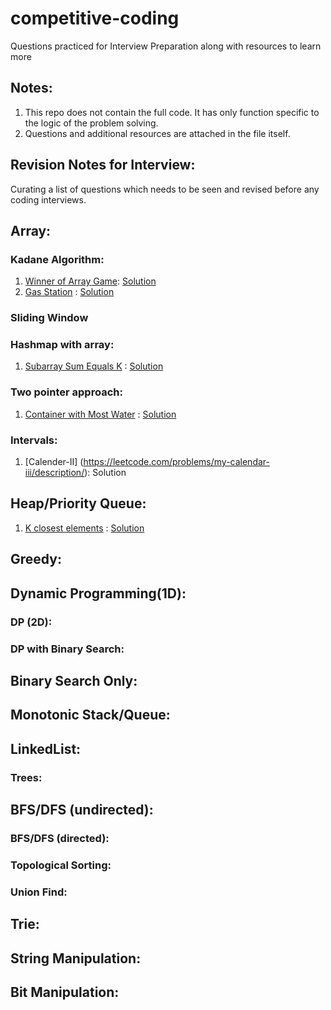 # competitive-coding
Questions practiced for Interview Preparation along with resources to learn more

## Notes:
1. This repo does not contain the full code. It has only function specific to the logic of the problem solving.
2. Questions and additional resources are attached in the file itself.


## Revision Notes for Interview:
Curating a list of questions which needs to be seen and revised before any coding interviews.

## Array:
### Kadane Algorithm:
1. [Winner of Array Game](https://leetcode.com/problems/find-the-winner-of-an-array-game/description/): [Solution](https://github.com/khushboo-goel/competitive-coding/blob/main/Arrays/1538_winner.cpp)
2. [Gas Station](https://leetcode.com/problems/gas-station/description/?envType=list&envId=pcxjbubg) : [Solution](https://github.com/khushboo-goel/competitive-coding/blob/main/Greedy/134_gasStation.cpp)
### Sliding Window
### Hashmap with array:
1. [Subarray Sum Equals K](https://leetcode.com/problems/subarray-sum-equals-k/description/) : [Solution](https://github.com/khushboo-goel/competitive-coding/blob/main/Arrays/560_subarraySumK.cpp)
### Two pointer approach:
1. [Container with Most Water](https://leetcode.com/problems/container-with-most-water/description/) : [Solution](https://github.com/khushboo-goel/competitive-coding/blob/main/Arrays/maxContainWater.cpp)
### Intervals:
1. [Calender-II] (https://leetcode.com/problems/my-calendar-iii/description/): Solution

## Heap/Priority Queue:
1. [K closest elements](https://leetcode.com/problems/find-k-closest-elements/description/) : [Solution](https://github.com/khushboo-goel/competitive-coding/blob/main/Queue/kClosestEl.cpp)

## Greedy:
## Dynamic Programming(1D):
### DP (2D):
### DP with Binary Search:
## Binary Search Only:
## Monotonic Stack/Queue:
## LinkedList:
### Trees:
## BFS/DFS (undirected):
### BFS/DFS (directed):
### Topological Sorting:
### Union Find:
## Trie:
## String Manipulation:
## Bit Manipulation:
